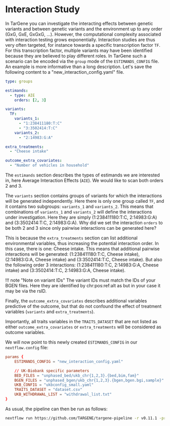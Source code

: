 # Interaction Study

In TarGene you can investigate the interacting effects between genetic variants and between genetic variants and the environment up to any order (GxG, GxE, GxGxG, ...). However, the computational complexity associated with interaction testing grows exponentially. Interaction studies are thus very often targeted, for instance towards a specific transcription factor `TF`. For this transcription factor, multiple variants may have been identified because they are believed to play different roles. In TarGene such a scenario can be encoded via the `group` mode of the `ESTIMANDS_CONFIG` file. An example is more informative than a long description. Let's save the following content to a "new_interaction_config.yaml" file.

```yaml
type: groups

estimands:
  - type: AIE
    orders: [2, 3]

variants:
  TF:
    variants_1:
      - "1:238411180:T:C"
      - "3:3502414:T:C"
    variants_2:
      - "2:14983:G:A"

extra_treatments:
  - "Cheese intake"

outcome_extra_covariates:
  - "Number of vehicles in household"
```

The `estimands` section describes the types of estimands we are interested in, here Average Interaction Effects (`AIE`). We would like to scan both orders 2 and 3.

The `variants` section contains groups of variants for which the interactions will be generated independently. Here there is only one group called `TF`, and it contains two subgroups: `variants_1` and `variants_2`. This means that combinations of `variants_1` and `variants_2` will define the interactions under investigation. Here they are simply (1:238411180:T:C, 2:14983:G:A) and (3:3502414:T:C, 2:14983:G:A). Why did we set the interaction `orders` to be both 2 and 3 since only pairwise interactions can be generated here?

This is because the `extra_treatments` section can list additional environmental variables, thus increasing the potential interaction order. In this case, there is one: Cheese intake. This means that additional pairwise interactions will be generated: (1:238411180:T:C, Cheese intake), (2:14983:G:A, Cheese intake) and (3:3502414:T:C, Cheese intake). But also the following order 3 interactions: (1:238411180:T:C, 2:14983:G:A, Cheese intake) and (3:3502414:T:C, 2:14983:G:A, Cheese intake).

!!! note "Note on variant IDs"
    The variant IDs must match the IDs of your BGEN files. Here they are identified by chr:pos:ref:alt as but in your case it may be via the rsID.

Finally, the `outcome_extra_covariates` describes additional variables predictive of the outcome, but that do not confound the effect of treatment variables (`variants` and `extra_treatments`).

Importantly, all traits variables in the `TRAITS_DATASET` that are not listed as either `outcome_extra_covariates` or `extra_treatments` will be considered as outcome variables.

We will now point to this newly created `ESTIMANDS_CONFIG` in our `nextflow.config` file:

```conf
params {
    ESTIMANDS_CONFIG = "new_interaction_config.yaml"

    // UK-Biobank specific parameters
    BED_FILES = "unphased_bed/ukb_chr{1,2,3}.{bed,bim,fam}"
    BGEN_FILES = "unphased_bgen/ukb_chr{1,2,3}.{bgen,bgen.bgi,sample}"
    UKB_CONFIG = "ukbconfig_small.yaml"
    TRAITS_DATASET = "dataset.csv"
    UKB_WITHDRAWAL_LIST = "withdrawal_list.txt"
}
```

As usual, the pipeline can then be run as follows:

```bash
nextflow run https://github.com/TARGENE/targene-pipeline -r v0.11.1 -profile local
```
